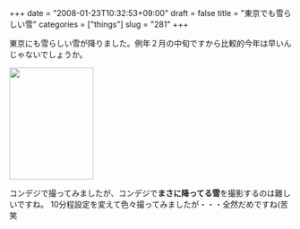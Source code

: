 +++
date = "2008-01-23T10:32:53+09:00"
draft = false
title = "東京でも雪らしい雪"
categories = ["things"]
slug = "281"
+++

東京にも雪らしい雪が降りました。例年２月の中旬ですから比較的今年は早いんじゃないでしょうか。

<a href="/images/2008/01/101-03411.jpg" rel="lightbox"><img src="/images/2008/01/101-03411.jpg" border="0" height="200" width="150" /></a>

コンデジで撮ってみましたが、コンデジで<strong>まさに降ってる雪</strong>を撮影するのは難しいですね。
10分程設定を変えて色々撮ってみましたが・・・全然だめですね(苦笑
